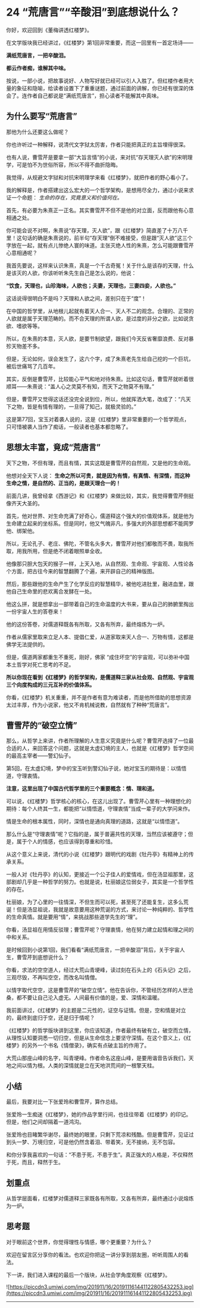# 24 “荒唐言”“辛酸泪”到底想说什么？

你好，欢迎回到《董梅讲透红楼梦》。

在文学版块我已经讲过，《红楼梦》第1回非常重要，而这一回里有一首定场诗——

 **满纸荒唐言，一把辛酸泪。**

 **都云作者痴，谁解其中味。**

按说，一部小说，把故事说好、人物写好就已经可以引人入胜了。但红楼作者用大量的象征和隐喻，给读者设置下了重重谜题，通过前面的讲解，你已经有很深的体会了。连作者自己都说是“满纸荒唐言”，担心读者不能解其中真味。

## 为什么要写“荒唐言”

那他为什么还要这么做呢？

你也许听过一种解释，说清代文字狱太厉害，作者只能把真正的主旨埋得很深。

也有人说，曹雪芹是要拿一部“大旨言情”的小说，来对抗“存天理灭人欲”的宋明理学，可是怕不为世俗所容，所以不得不曲折隐晦。

我觉得，从规避文字狱和对抗宋明理学来看《红楼梦》，就把作者的野心看小了。

我的解释是，作者搭建出这么宏大的一个哲学架构，是想用尽全力，通过小说来求证一个命题： *生命的存在，究竟意义和价值何在。*

首先，有必要为朱熹正一正名。其实曹雪芹不但不是他的对立面，反而跟他有心意相通之处。

你可能会说不对啊，朱熹说“存天理，灭人欲”，跟《红楼梦》简直差了十万八千里！这句话的确是朱熹说的，前半句“存天理”倒不难接受，但是跟“灭人欲”这三个字放在一起，就有点儿惨绝人寰的味道。主张灭绝人性的朱熹，怎么可能跟曹雪芹心意相通呢？

我首先要说，这样来认识朱熹，真是一个千古奇冤！关于什么是该存的天理，什么是该灭的人欲，你该听听朱先生自己是怎么说的，他说：

 **“饮食，天理也，山珍海味，人欲也；夫妻，天理也，三妻四妾，人欲也。”**

这话说得很明白不是吗？天理和人欲之间，差别只在于“度”！

在中国的哲学里，从地根儿起就有着天人合一、天人不二的观念。合理的、正常的人欲就是属于天理范畴的。而不合天理的所谓人欲，是过度的非分之欲，比如说贪欲、嗜欲等等。

所以，在朱熹的本意，灭人欲，是要节制欲望，跟我们今天反省奢靡浪费、反对暴殄天物差不多。

但是，无论如何，误会发生了，这六个字，成了朱熹老先生给自己挖的一个巨坑，被后世痛骂了几百年。

其实，反倒是曹雪芹，比较能心平气和地对待朱熹。比如这句话，曹雪芹就听着很顺耳——朱熹说：“盖人心之灵莫不有知，而天下之物莫不有理。”

但是，曹雪芹又觉得这话还没完全说到位，所以，他就挥洒大笔，改成了：“凡天下之物，皆是有情有理的，一旦得了知己，就极灵验的。”

这是第77回，宝玉对着袭人说的，这是《红楼梦》里非常重要的一个哲学观点，只可惜被袭人当作了痴话，一般读者也基本都忽略了。

## 思想太丰富，竟成“荒唐言”

天下之物，不但有理，而且有情，其实这既是曹雪芹的自然观，又是他的生命观。

他想对全天下人说： **生命之所以可贵，就是因为有情，有真情、有深情，而这种生命之情，是自然的、正当的，是跟天理合一的！**

前面几讲，我曾经拿《西游记》和《红楼梦》来做比较，其实，我觉得曹雪芹倒挺像齐天大圣的。

首先，他对世界、对生命充满了好奇心，儒道释这个强大的价值观体系，就是他为生命建立起来的坐标系。但是同时，他又气魄非凡，多强大的外部思想都不能网罗他、绑架他。

所以，无论孔子、老庄、佛陀，不管名头多大，曹雪芹对他们都敬而不畏，取我所取，用我所用，但是绝不闭着眼照单全收。

他像那只胆大包天的猴子一样，上天入地，从自然观、生命观、宇宙观、人性论各个方面，把古往今来的智慧翻腾了个遍，来开辟自己的精神版图。

然后，那些跟他的生命产生了化学反应的智慧精华，被他吃进肚里，融进血里，跟他自己生命里的悲欢离合发酵在一处。

他这么拼，就是想拿出一部带着自己的生命温度的大书来，要从自己的肺腑里掏出一份宇宙人生的答卷来！

他的这份答卷，对儒道释既各有所取，又各有所弃，最终熔炼为一炉。

作者从儒家里取来立足人本、提倡仁爱，从道家取来天人合一、万物有情，这都是佛学无法提供的。

但是，儒道两家都重生不重死，刚好，佛家 “成住坏空”的宇宙观，可以弥补中国本土哲学对死亡思考的不足。

 **所以你现在看到《红楼梦》的哲学架构，是儒道释三家从社会观、自然观、宇宙观三个向度构成的三元互补的价值体系。**

你看，《红楼梦》机关重重，并不是作者有意为难读者，而是他所借助的思想资源太过丰厚，作为小说家，他又不肯机械说教，自然就有了种种“荒唐言”。

## 曹雪芹的“破空立情”

那么，从哲学上来讲，作者所理解的人生意义究竟是什么呢？曹雪芹选择了一位最合适的人，来回答这个问题，这就是太虚幻境的主人，也就是《红楼梦》哲学空间的最高主宰者——警幻仙子。

第5回，在太虚幻境，梦中的宝玉听到警幻仙子说，她对宝玉的期待是：以情悟道，守理衷情。

 **注意，这里出现了中国古代哲学里的三个重要概念：情、理和道。**

可以说，《红楼梦》哲学核心的核心，在这儿出现了。曹雪芹心里有一种理想化的期待：每个人终其一生，都能把“以情悟道，守理衷情”当成一辈子的大学问来作。

情是生命的根本属性，同时，深情也是通向真理的道路，这就是“以情悟道”。

那么什么是“守理衷情”呢？它指的是，属于普遍共性的天理，当然应该被遵守；但是，属于个人的情感，也应该得到尊重和珍惜。

从这个意义上来说，清代的小说《红楼梦》跟明代的戏剧《牡丹亭》有精神上的传承关系。

一般人对《牡丹亭》的认知，更接近一个公子佳人的爱情戏，但在汤显祖那里，这部剧却几乎是一种哲学的努力。也就是说，杜丽娘这位弱女子，其实是一个哲学性的存在。

杜丽娘，为了心里的一往情深，不但生而可以死，甚至死了还能复生，这多么荒诞！但是汤显祖说，我就是故意要用这种荒诞的方式，来讨论一种纯粹的、哲学性的生命真情。就是要用“情”，来挑战那些道学先生的“理”。

你看，汤显祖在用情反驳理；曹雪芹呢？守理衷情，他在努力建立起情和理之间的中和关系。

是时候回到小说第1回，我们看看“满纸荒唐言，一把辛酸泪”背后，关于宇宙人生，曹雪芹到底想说什么？

你看，求法的空空道人，经过大荒山青埂峰，读过刻在石头上的《石头记》之后，三观尽毁，不再叫空空，而改名叫情僧。

以情字取代空空，这是曹雪芹的“破空立情”。他在告诉你，不管经历怎样的人世沧桑，都不要让自己沦入虚无。人间最有价值的是，爱、深情和温暖。

我前面讲过，《红楼梦》的主题是二元性的，证空与证情。但是，空和情是对立的，最终到底归于空，还是归于情呢？

《红楼梦》的哲学版块讲到这里，你应该知道，作者最终有破有立，破空而立情，从理性认知要洞悉一切归空，但是从生命信念上要坚守深情。在这个意义上，《红楼梦》的另外一个书名《情僧录》，确实有点破主旨的作用了。

大荒山那座山峰的名字，叫青埂峰。作者命名这座山峰，是要用谐音告诉我们，天地之间以情为根。人类的深情就是立在天地洪荒间的一根擎天柱。

## 小结

最后，我要对比一下张爱玲和曹雪芹，算作总结。

张爱玲一生痴迷《红楼梦》，她的作品字里行间，也往往带着《红楼梦》的印记。但是，他们之间却隔着一道鸿沟。

张爱玲也目睹繁华谢尽，最终她的眼里，只剩下荒凉和残酷。但是曹雪芹，见证过到头一梦、万境归空，可是他仍然含着泪、带着笑，无不接纳，无不包容。

和你分享我喜欢的一句话：“不患于死，不患于生”。真正强大的人格是，不仅释然于死，而且，释然于生。

## 划重点

从哲学层面看，红楼梦对儒道释三家既各有所取，又各有所弃，最终通过小说熔炼为一炉。

## 思考题

对于眼前这个世界，你觉得理性与情感，哪个更重要？为什么？

欢迎在留言区分享你的看法。也欢迎你把这一讲分享到朋友圈，听听周围人的看法。

下一讲，我们进入课程的最后一个版块，从社会学角度观察《红楼梦》。

![https://piccdn3.umiwi.com/img/201911/16/201911161441122805432253.jpg](https://piccdn3.umiwi.com/img/201911/16/201911161441122805432253.jpg)

---
